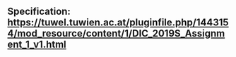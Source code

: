 ## Specification: https://tuwel.tuwien.ac.at/pluginfile.php/1443154/mod_resource/content/1/DIC_2019S_Assignment_1_v1.html